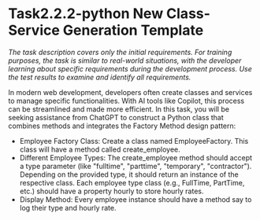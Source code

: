 # Task2.2.2-python New Class-Service Generation Template

*The task description covers only the initial requirements. For training purposes, the task is similar to real-world situations, with the developer learning about specific requirements during the development process. Use the test results to examine and identify all requirements.*

In modern web development, developers often create classes and services to manage specific functionalities. With AI tools like Copilot, this process can be streamlined and made more efficient. In this task, you will be seeking assistance from ChatGPT to construct a Python class that combines methods and integrates the Factory Method design pattern:

* Employee Factory Class: Create a class named EmployeeFactory. This class will have a method called create_employee.
* Different Employee Types: The create_employee method should accept a type parameter (like "fulltime", "parttime", "temporary", "contractor"). Depending on the provided type, it should return an instance of the respective class. Each employee type class (e.g., FullTime, PartTime, etc.) should have a property hourly to store hourly rates.
* Display Method: Every employee instance should have a method say to log their type and hourly rate.